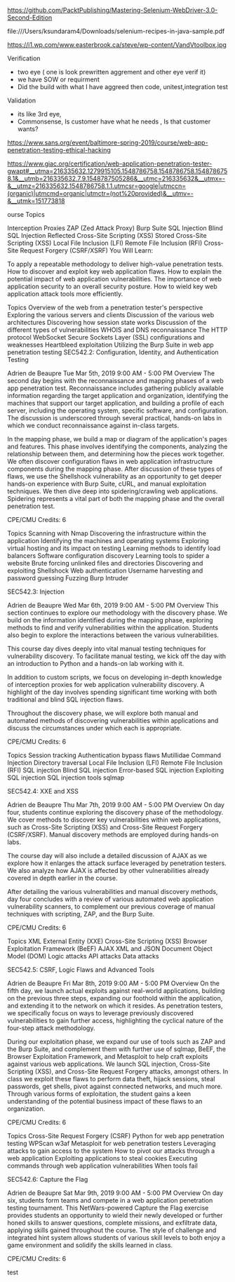 
https://github.com/PacktPublishing/Mastering-Selenium-WebDriver-3.0-Second-Edition


file:///Users/ksundaram4/Downloads/selenium-recipes-in-java-sample.pdf

https://i1.wp.com/www.easterbrook.ca/steve/wp-content/VandVtoolbox.jpg

Verification
   - two eye ( one is look prewritten aggrement and other eye verif it)
   - we have SOW or requirment 
   - Did the build with what I have aggreed
     then code, unitest,integration test

Validation
   - its like 3rd eye, 
   - Commonsense, Is customer have what he needs , Is that customer wants?
   
   
   https://www.sans.org/event/baltimore-spring-2019/course/web-app-penetration-testing-ethical-hacking
   
   https://www.giac.org/certification/web-application-penetration-tester-gwapt#__utma=216335632.1279915105.1548786758.1548786758.1548786758.1&__utmb=216335632.7.9.1548787505286&__utmc=216335632&__utmx=-&__utmz=216335632.1548786758.1.1.utmcsr=google|utmccn=(organic)|utmcmd=organic|utmctr=(not%20provided)&__utmv=-&__utmk=151773818
   
   

ourse Topics

Interception Proxies
ZAP (Zed Attack Proxy)
Burp Suite
SQL Injection
Blind SQL Injection
Reflected Cross-Site Scripting (XSS)
Stored Cross-Site Scripting (XSS)
Local File Inclusion (LFI)
Remote File Inclusion (RFI)
Cross-Site Request Forgery (CSRF/XSRF)
You Will Learn:

To apply a repeatable methodology to deliver high-value penetration tests.
How to discover and exploit key web application flaws.
How to explain the potential impact of web application vulnerabilities.
The importance of web application security to an overall security posture.
How to wield key web application attack tools more efficiently.


Topics
Overview of the web from a penetration tester's perspective
Exploring the various servers and clients
Discussion of the various web architectures
Discovering how session state works
Discussion of the different types of vulnerabilities
WHOIS and DNS reconnaissance
The HTTP protocol
WebSocket
Secure Sockets Layer (SSL) configurations and weaknesses
Heartbleed exploitation
Utilizing the Burp Suite in web app penetration testing
 SEC542.2: Configuration, Identity, and Authentication Testing

Adrien de Beaupre 
Tue Mar 5th, 2019
9:00 AM - 5:00 PM 
Overview
The second day begins with the reconnaissance and mapping phases of a web app penetration test. Reconnaissance includes gathering publicly available information regarding the target application and organization, identifying the machines that support our target application, and building a profile of each server, including the operating system, specific software, and configuration. The discussion is underscored through several practical, hands-on labs in which we conduct reconnaissance against in-class targets.

In the mapping phase, we build a map or diagram of the application's pages and features. This phase involves identifying the components, analyzing the relationship between them, and determining how the pieces work together. We often discover configuration flaws in web application infrastructure components during the mapping phase. After discussion of these types of flaws, we use the Shellshock vulnerability as an opportunity to get deeper hands-on experience with Burp Suite, cURL, and manual exploitation techniques. We then dive deep into spidering/crawling web applications. Spidering represents a vital part of both the mapping phase and the overall penetration test.

CPE/CMU Credits: 6

Topics
Scanning with Nmap
Discovering the infrastructure within the application
Identifying the machines and operating systems
Exploring virtual hosting and its impact on testing
Learning methods to identify load balancers
Software configuration discovery
Learning tools to spider a website
Brute forcing unlinked files and directories
Discovering and exploiting Shellshock
Web authentication
Username harvesting and password guessing
Fuzzing
Burp Intruder

  SEC542.3: Injection

Adrien de Beaupre 
Wed Mar 6th, 2019
9:00 AM - 5:00 PM 
Overview
This section continues to explore our methodology with the discovery phase. We build on the information identified during the mapping phase, exploring methods to find and verify vulnerabilities within the application. Students also begin to explore the interactions between the various vulnerabilities.

This course day dives deeply into vital manual testing techniques for vulnerability discovery. To facilitate manual testing, we kick off the day with an introduction to Python and a hands-on lab working with it.

In addition to custom scripts, we focus on developing in-depth knowledge of interception proxies for web application vulnerability discovery. A highlight of the day involves spending significant time working with both traditional and blind SQL injection flaws.

Throughout the discovery phase, we will explore both manual and automated methods of discovering vulnerabilities within applications and discuss the circumstances under which each is appropriate.

CPE/CMU Credits: 6

Topics
Session tracking
Authentication bypass flaws
Mutillidae
Command Injection
Directory traversal
Local File Inclusion (LFI)
Remote File Inclusion (RFI)
SQL injection
Blind SQL injection
Error-based SQL injection
Exploiting SQL injection
SQL injection tools
sqlmap

SEC542.4: XXE and XSS

Adrien de Beaupre 
Thu Mar 7th, 2019
9:00 AM - 5:00 PM 
Overview
On day four, students continue exploring the discovery phase of the methodology. We cover methods to discover key vulnerabilities within web applications, such as Cross-Site Scripting (XSS) and Cross-Site Request Forgery (CSRF/XSRF). Manual discovery methods are employed during hands-on labs.

The course day will also include a detailed discussion of AJAX as we explore how it enlarges the attack surface leveraged by penetration testers. We also analyze how AJAX is affected by other vulnerabilities already covered in depth earlier in the course.

After detailing the various vulnerabilities and manual discovery methods, day four concludes with a review of various automated web application vulnerability scanners, to complement our previous coverage of manual techniques with scripting, ZAP, and the Burp Suite.

CPE/CMU Credits: 6

Topics
XML External Entity (XXE)
Cross-Site Scripting (XSS)
Browser Exploitation Framework (BeEF)
AJAX
XML and JSON
Document Object Model (DOM)
Logic attacks
API attacks
Data attacks

  SEC542.5: CSRF, Logic Flaws and Advanced Tools

Adrien de Beaupre 
Fri Mar 8th, 2019
9:00 AM - 5:00 PM 
Overview
On the fifth day, we launch actual exploits against real-world applications, building on the previous three steps, expanding our foothold within the application, and extending it to the network on which it resides. As penetration testers, we specifically focus on ways to leverage previously discovered vulnerabilities to gain further access, highlighting the cyclical nature of the four-step attack methodology.

During our exploitation phase, we expand our use of tools such as ZAP and the Burp Suite, and complement them with further use of sqlmap, BeEF, the Browser Exploitation Framework, and Metasploit to help craft exploits against various web applications. We launch SQL injection, Cross-Site Scripting (XSS), and Cross-Site Request Forgery attacks, amongst others. In class we exploit these flaws to perform data theft, hijack sessions, steal passwords, get shells, pivot against connected networks, and much more. Through various forms of exploitation, the student gains a keen understanding of the potential business impact of these flaws to an organization.

CPE/CMU Credits: 6

Topics
Cross-Site Request Forgery (CSRF)
Python for web app penetration testing
WPScan
w3af
Metasploit for web penetration testers
Leveraging attacks to gain access to the system
How to pivot our attacks through a web application
Exploiting applications to steal cookies
Executing commands through web application vulnerabilities
When tools fail

  SEC542.6: Capture the Flag

Adrien de Beaupre 
Sat Mar 9th, 2019
9:00 AM - 5:00 PM 
Overview
On day six, students form teams and compete in a web application penetration testing tournament. This NetWars-powered Capture the Flag exercise provides students an opportunity to wield their newly developed or further honed skills to answer questions, complete missions, and exfiltrate data, applying skills gained throughout the course. The style of challenge and integrated hint system allows students of various skill levels to both enjoy a game environment and solidify the skills learned in class.

CPE/CMU Credits: 6





test



